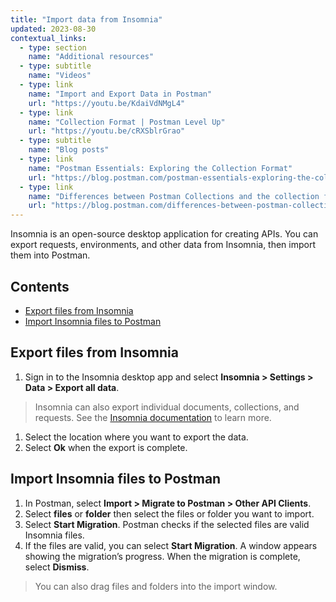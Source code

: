 ```yaml
---
title: "Import data from Insomnia"
updated: 2023-08-30
contextual_links:
  - type: section
    name: "Additional resources"
  - type: subtitle
    name: "Videos"
  - type: link
    name: "Import and Export Data in Postman"
    url: "https://youtu.be/KdaiVdNMgL4"
  - type: link
    name: "Collection Format | Postman Level Up"
    url: "https://youtu.be/cRXSblrGrao"
  - type: subtitle
    name: "Blog posts"
  - type: link
    name: "Postman Essentials: Exploring the Collection Format"
    url: "https://blog.postman.com/postman-essentials-exploring-the-collection-format/"
  - type: link
    name: "Differences between Postman Collections and the collection format"
    url: "https://blog.postman.com/differences-between-postman-collections-and-collection-format/"
---
```


Insomnia is an open-source desktop application for creating APIs. You can export requests, environments, and other data from Insomnia, then import them into Postman.

## Contents

* [Export files from Insomnia](#export-files-from-insomnia)
* [Import Insomnia files to Postman](#import-insomnia-files-to-postman)

## Export files from Insomnia

1. Sign in to the Insomnia desktop app and select **Insomnia > Settings > Data > Export all data**.

  > Insomnia can also export individual documents, collections, and requests. See the [Insomnia documentation](https://docs.insomnia.rest/insomnia/import-export-data#:~:text=Insomnia%20supports%20importing%20and%20exporting.) to learn more.

1. Select the location where you want to export the data.
1. Select **Ok** when the export is complete.

## Import Insomnia files to Postman

1. In Postman, select **Import > Migrate to Postman > Other API Clients**.
1. Select **files** or **folder** then select the files or folder you want to import.
1. Select **Start Migration**. Postman checks if the selected files are valid Insomnia files.
1. If the files are valid, you can select **Start Migration**. A window appears showing the migration’s progress. When the migration is complete, select **Dismiss**.

  > You can also drag files and folders into the import window.

